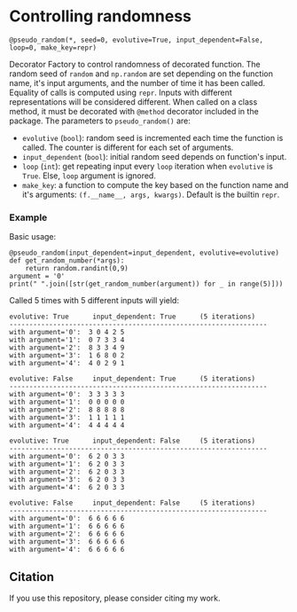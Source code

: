 # Controlling randomness
```
@pseudo_random(*, seed=0, evolutive=True, input_dependent=False, loop=0, make_key=repr)
```
Decorator Factory to control randomness of decorated function.
The random seed of `random` and `np.random` are set depending on the function name, it's input arguments, and the number of time it has been called.
Equality of calls is computed using `repr`. Inputs with different representations will be considered different.
When called on a class method, it must be decorated with `@method` decorator included in the package.
The parameters to `pseudo_random()` are:
  - `evolutive` (`bool`): random seed is incremented each time the function is called. The counter is different for each set of arguments.
  - `input_dependent` (`bool`): initial random seed depends on function's input.
  - `loop` (`int`): get repeating input every `loop` iteration when `evolutive` is `True`. Else, `loop` argument is ignored.
  - `make_key`: a function to compute the key based on the function name and it's arguments: `(f.__name__, args, kwargs)`. Default is the builtin `repr`.
            
### Example
Basic usage:
```
@pseudo_random(input_dependent=input_dependent, evolutive=evolutive)
def get_random_number(*args):
    return random.randint(0,9)
argument = '0'
print(" ".join([str(get_random_number(argument)) for _ in range(5)]))
```

Called 5 times with 5 different inputs will yield:
```
evolutive: True      input_dependent: True      (5 iterations)
-----------------------------------------------------------------
with argument='0':	3 0 4 2 5
with argument='1':	0 7 3 3 4
with argument='2':	8 3 3 4 9
with argument='3':	1 6 8 0 2
with argument='4':	4 0 2 9 1

evolutive: False     input_dependent: True      (5 iterations)
-----------------------------------------------------------------
with argument='0':	3 3 3 3 3
with argument='1':	0 0 0 0 0
with argument='2':	8 8 8 8 8
with argument='3':	1 1 1 1 1
with argument='4':	4 4 4 4 4

evolutive: True      input_dependent: False     (5 iterations)
-----------------------------------------------------------------
with argument='0':	6 2 0 3 3
with argument='1':	6 2 0 3 3
with argument='2':	6 2 0 3 3
with argument='3':	6 2 0 3 3
with argument='4':	6 2 0 3 3

evolutive: False     input_dependent: False     (5 iterations)
-----------------------------------------------------------------
with argument='0':	6 6 6 6 6
with argument='1':	6 6 6 6 6
with argument='2':	6 6 6 6 6
with argument='3':	6 6 6 6 6
with argument='4':	6 6 6 6 6
```

## Citation
If you use this repository, please consider citing my work.

